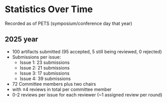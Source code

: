 # Statistics Over Time
Recorded as of PETS (symposium/conference day that year)

## 2025 year
- 100 artifacts submitted (95 accepted, 5 still being reviewed, 0 rejected)
- Submissions per issue:
  - Issue 1: 23 submissions
  - Issue 2: 21 submissions
  - Issue 3: 17 submissions
  - Issue 4: 39 submissions
- 72 Committee members plus two chairs
- with ≤4 reviews in total per committee member
- 0-2 reviews per issue for each reviewer (~1 assigned review per round)
